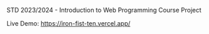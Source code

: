 STD 2023/2024 - Introduction to Web Programming Course Project

Live Demo: https://iron-fist-ten.vercel.app/

